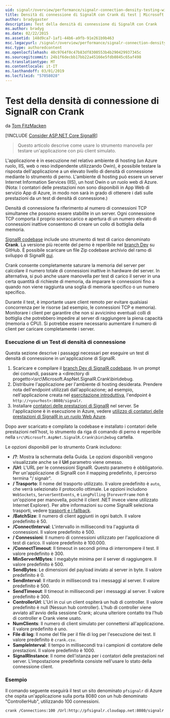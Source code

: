 ```yaml
---
uid: signalr/overview/performance/signalr-connection-density-testing-with-crank
title: Densità di connessione di SignalR con Crank di test | Microsoft Docs
author: bradygaster
description: Test della densità di connessione di SignalR con Crank
ms.author: bradyg
ms.date: 02/22/2015
ms.assetid: 148d9ca7-1af1-44b6-a9fb-91e261b9b463
msc.legacyurl: /signalr/overview/performance/signalr-connection-density-testing-with-crank
msc.type: authoredcontent
ms.openlocfilehash: 40c9764f0c47b83df8300553b4b290429937345c
ms.sourcegitcommit: 24b1f6decbb17bb22a45166e5fdb0845c65af498
ms.translationtype: MT
ms.contentlocale: it-IT
ms.lasthandoff: 03/01/2019
ms.locfileid: "57058028"
---
```

<a name="signalr-connection-density-testing-with-crank"></a>Test della densità di connessione di SignalR con Crank
====================
da [Tom FitzMacken](https://github.com/tfitzmac)

[!INCLUDE [Consider ASP.NET Core SignalR](~/includes/signalr/signalr-version-disambiguation.md)]

> Questo articolo descrive come usare lo strumento manovella per testare un'applicazione con più client simulato.


L'applicazione è in esecuzione nel relativo ambiente di hosting (un Azure ruolo, IIS, web o reso indipendente utilizzando Owin), è possibile testare la risposta dell'applicazione a un elevato livello di densità di connessione mediante lo strumento di perno. L'ambiente di hosting può essere un server Internet Information Services (IIS), un host Owin o un ruolo web di Azure. (Nota: I contatori delle prestazioni non sono disponibili in App Web di servizio App di Azure, in modo non sarà in grado di ottenere i dati sulle prestazioni da un test di densità di connessione.)

Densità di connessione fa riferimento al numero di connessioni TCP simultanee che possono essere stabilite in un server. Ogni connessione TCP comporta il proprio sovraccarico e apertura di un numero elevato di connessioni inattive consentono di creare un collo di bottiglia della memoria.

[SignalR codebase](https://github.com/signalr/signalr) include uno strumento di test di carico denominato **Crank**. La versione più recente del perno è reperibile nel [branch Dev](https://github.com/SignalR/signalr/tree/dev) su GitHub. È possibile scaricare un file Zip codebase archivio del ramo di sviluppo di SignalR [qui](https://github.com/SignalR/SignalR/archive/dev.zip).

Crank consente completamente saturare la memoria del server per calcolare il numero totale di connessioni inattive in hardware del server. In alternativa, si può anche usare manovella per test di carico il server in una certa quantità di richieste di memoria, da imparare le connessioni fino a quando non viene raggiunta una soglia di memoria specifico o un numero specifico.

Durante il test, è importante usare client remoto per evitare qualsiasi concorrenza per le risorse (ad esempio, le connessioni TCP e memoria). Monitorare i client per garantire che non si avvicinino eventuali colli di bottiglia che potrebbero impedire al server di raggiungere la piena capacità (memoria o CPU). Si potrebbe essere necessario aumentare il numero di client per caricare completamente i server.

### <a name="running-a-connection-density-test"></a>Esecuzione di un Test di densità di connessione

Questa sezione descrive i passaggi necessari per eseguire un test di densità di connessione in un'applicazione di SignalR.

1. Scaricare e compilare il [branch Dev di SignalR codebase](https://github.com/SignalR/SignalR/archive/dev.zip). In un prompt dei comandi, passare a &lt;directory di progetto&gt;\src\Microsoft.AspNet.SignalR.Crank\bin\debug.
2. Distribuire l'applicazione per l'ambiente di hosting desiderata. Prendere nota dell'endpoint utilizzati dall'applicazione; ad esempio, nell'applicazione creata nel [esercitazione introduttiva](../getting-started/tutorial-getting-started-with-signalr.md), l'endpoint è `http://<yourhost>:8080/signalr`.
3. Installare [contatori delle prestazioni di SignalR](signalr-performance.md#perfcounters) nel server. Se l'applicazione è in esecuzione in Azure, vedere [utilizzo di contatori delle prestazioni di SignalR in un ruolo Web Azure](using-signalr-performance-counters-in-an-azure-web-role.md).

Dopo aver scaricato e compilato la codebase e installato i contatori delle prestazioni nell'host, lo strumento da riga di comando di perno è reperibile nella `src\Microsoft.AspNet.SignalR.Crank\bin\Debug` cartella.

Le opzioni disponibili per lo strumento Crank includono:

- **/?**: Mostra la schermata della Guida. Le opzioni disponibili vengono visualizzate anche se il **Url** parametro viene omesso.
- **/Url**: L'URL per le connessioni SignalR. Questo parametro è obbligatorio. Per un'applicazione di SignalR con il mapping predefinito, il percorso termina "/ signalr".
- **/ Trasporto**: Il nome del trasporto utilizzato. Il valore predefinito è `auto`, che verrà selezionato il protocollo ottimale. Le opzioni includono `WebSockets`, `ServerSentEvents`, e `LongPolling` (`ForeverFrame` non è un'opzione per manovella, poiché il client .NET invece viene utilizzato Internet Explorer). Per altre informazioni su come SignalR seleziona trasporti, vedere [trasporti e i fallback](../getting-started/introduction-to-signalr.md#transports).
- **/BatchSize**: Il numero di client aggiunti in ogni batch. Il valore predefinito è 50.
- **/ConnectInterval**: L'intervallo in millisecondi tra l'aggiunta di connessioni. Il valore predefinito è 500.
- **/ Connessioni**: Il numero di connessioni utilizzato per l'applicazione di test di carico. Il valore predefinito è 100.000.
- **/ConnectTimeout**: Il timeout in secondi prima di interrompere il test. Il valore predefinito è 300.
- **MinServerMBytes**: I megabyte minima per il server di raggiungere. Il valore predefinito è 500.
- **SendBytes**: Le dimensioni del payload inviato al server in byte. Il valore predefinito è 0.
- **SendInterval**: Il ritardo in millisecondi tra i messaggi al server. Il valore predefinito è 500.
- **SendTimeout**: Il timeout in millisecondi per i messaggi al server. Il valore predefinito è 300.
- **ControllerUrl**: L'Url in cui un client ospiterà un hub di controller. Il valore predefinito è null (Nessun hub controller). L'hub di controller viene avviato all'avvio della sessione Crank; alcuna ulteriore contatto tra l'hub di controller e Crank viene usato.
- **NumClients**: Il numero di client simulato per connettersi all'applicazione. Il valore predefinito è uno.
- **File di log**: Il nome del file per il file di log per l'esecuzione dei test. Il valore predefinito è `crank.csv`.
- **SampleInterval**: Il tempo in millisecondi tra i campioni di contatore delle prestazioni. Il valore predefinito è 1000.
- **SignalRInstance**: Il nome dell'istanza per i contatori delle prestazioni nel server. L'impostazione predefinita consiste nell'usare lo stato della connessione client.

### <a name="example"></a>Esempio

Il comando seguente eseguirà il test un sito denominato `pfsignalr` di Azure che ospita un'applicazione sulla porta 8080 con un hub denominato "ControllerHub", utilizzando 100 connessioni.

`crank /Connections:100 /Url:http://pfsignalr.cloudapp.net:8080/signalr`

